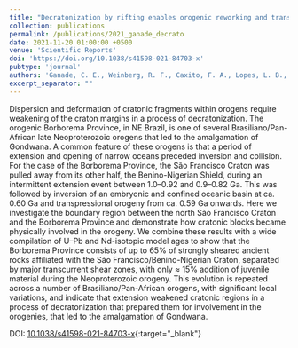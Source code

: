 ```yaml
---
title: "Decratonization by rifting enables orogenic reworking and transcurrent dispersal of old terranes in NE Brazil"
collection: publications
permalink: /publications/2021_ganade_decrato
date: 2021-11-20 01:00:00 +0500
venue: 'Scientific Reports'
doi: 'https://doi.org/10.1038/s41598-021-84703-x'
pubtype: 'journal'
authors: 'Ganade, C. E., Weinberg, R. F., Caxito, F. A., Lopes, L. B., Tesser, L. R., & Costa, I. S.'
excerpt_separator: ""
---
```

Dispersion and deformation of cratonic fragments within orogens require weakening of the craton margins in a process of decratonization. The orogenic Borborema Province, in NE Brazil, is one of several Brasiliano/Pan-African late Neoproterozoic orogens that led to the amalgamation of Gondwana. A common feature of these orogens is that a period of extension and opening of narrow oceans preceded inversion and collision. For the case of the Borborema Province, the São Francisco Craton was pulled away from its other half, the Benino-Nigerian Shield, during an intermittent extension event between 1.0–0.92 and 0.9–0.82 Ga. This was followed by inversion of an embryonic and confined oceanic basin at ca. 0.60 Ga and transpressional orogeny from ca. 0.59 Ga onwards. Here we investigate the boundary region between the north São Francisco Craton and the Borborema Province and demonstrate how cratonic blocks became physically involved in the orogeny. We combine these results with a wide compilation of U–Pb and Nd-isotopic model ages to show that the Borborema Province consists of up to 65% of strongly sheared ancient rocks affiliated with the São Francisco/Benino-Nigerian Craton, separated by major transcurrent shear zones, with only ≈ 15% addition of juvenile material during the Neoproterozoic orogeny. This evolution is repeated across a number of Brasiliano/Pan-African orogens, with significant local variations, and indicate that extension weakened cratonic regions in a process of decratonization that prepared them for involvement in the orogenies, that led to the amalgamation of Gondwana.


DOI: [10.1038/s41598-021-84703-x](https://doi.org/10.1038/s41598-021-84703-x){:target="_blank"}